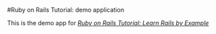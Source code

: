 #Ruby on Rails Tutorial: demo application

This is the demo app for [*Ruby on Rails Tutorial: Learn Rails by Example*](http://railstutorial.org)